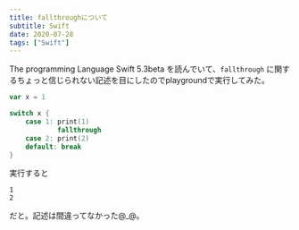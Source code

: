 ```yaml
---
title: fallthroughについて
subtitle: Swift
date: 2020-07-28
tags: ["Swift"]
---
```

The programming Language Swift 5.3beta を読んでいて、`fallthrough` に関するちょっと信じられない記述を目にしたのでplaygroundで実行してみた。

```swift
var x = 1

switch x {
    case 1: print(1)
            fallthrough
    case 2: print(2)
    default: break
}
```

実行すると

```text
1
2
```

だと。記述は間違ってなかった@_@。
